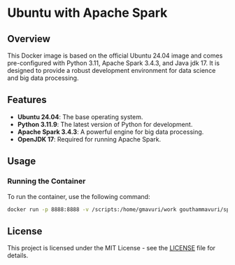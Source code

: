 # Ubuntu with Apache Spark

## Overview

This Docker image is based on the official Ubuntu 24.04 image and comes pre-configured with Python 3.11, Apache Spark 3.4.3, and Java jdk 17. It is designed to provide a robust development environment for data science and big data processing.

## Features

- **Ubuntu 24.04**: The base operating system.
- **Python 3.11.9**: The latest version of Python for development.
- **Apache Spark 3.4.3**: A powerful engine for big data processing.
- **OpenJDK 17**: Required for running Apache Spark.

## Usage

### Running the Container

To run the container, use the following command:

```sh
docker run -p 8888:8888 -v /scripts:/home/gmavuri/work gouthammavuri/spark
```

## License

This project is licensed under the MIT License - see the [LICENSE](LICENSE) file for details.
